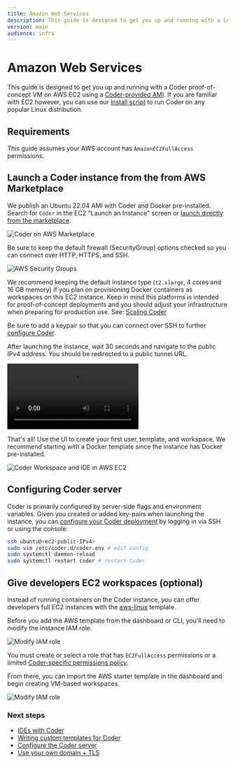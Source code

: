 ```yaml
---
title: Amazon Web Services
description: This guide is designed to get you up and running with a Coder proof-of-concept
version: main
audience: infra
---
```

# Amazon Web Services

This guide is designed to get you up and running with a Coder proof-of-concept
VM on AWS EC2 using a [Coder-provided AMI](https://github.com/coder/packages).
If you are familiar with EC2 however, you can use our
[install script](../cli) to run Coder on any popular Linux distribution.

## Requirements

This guide assumes your AWS account has `AmazonEC2FullAccess` permissions.

## Launch a Coder instance from the from AWS Marketplace

We publish an Ubuntu 22.04 AMI with Coder and Docker pre-installed. Search for
`Coder` in the EC2 "Launch an Instance" screen or
[launch directly from the marketplace](https://aws.amazon.com/marketplace/pp/prodview-zaoq7tiogkxhc).

![Coder on AWS Marketplace](%images/%images/./../images/platforms/aws/marketplace.png)

Be sure to keep the default firewall (SecurityGroup) options checked so you can
connect over HTTP, HTTPS, and SSH.

![AWS Security Groups](%images/%images/./../images/platforms/aws/security-groups.png)

We recommend keeping the default instance type (`t2.xlarge`, 4 cores and 16 GB
memory) if you plan on provisioning Docker containers as workspaces on this EC2
instance. Keep in mind this platforms is intended for proof-of-concept
deployments and you should adjust your infrastructure when preparing for
production use. See: [Scaling Coder](../../admin/infrastructure/index)

Be sure to add a keypair so that you can connect over SSH to further
[configure Coder](../../admin/setup/index).

After launching the instance, wait 30 seconds and navigate to the public IPv4
address. You should be redirected to a public tunnel URL.

<video autoplay playsinline loop>
  <source src="https://github.com/coder/coder/blob/main/docs/images/platforms/aws/launch.mp4?raw=true" type="video/mp4">
Your browser does not support the video tag.
</video>

That's all! Use the UI to create your first user, template, and workspace. We
recommend starting with a Docker template since the instance has Docker
pre-installed.

![Coder Workspace and IDE in AWS EC2](%images/%images/./../images/platforms/aws/workspace.png)

## Configuring Coder server

Coder is primarily configured by server-side flags and environment variables.
Given you created or added key-pairs when launching the instance, you can
[configure your Coder deployment](../../admin/setup/index) by logging in via
SSH or using the console:

<!-- TOOD(@kylecarbs): fix this weird formatting (https://imgur.com/a/LAUY3cT) -->

```sh
ssh ubuntu@<ec2-public-IPv4>
sudo vim /etc/coder.d/coder.env # edit config
sudo systemctl daemon-reload
sudo systemctl restart coder # restart Coder
```

## Give developers EC2 workspaces (optional)

Instead of running containers on the Coder instance, you can offer developers
full EC2 instances with the
[aws-linux](https://github.com/coder/coder/tree/main/examples/templates/aws-linux)
template.

Before you add the AWS template from the dashboard or CLI, you'll need to modify
the instance IAM role.

![Modify IAM role](%images/%images/./../images/platforms/aws/modify-iam.png)

You must create or select a role that has `EC2FullAccess` permissions or a
limited
[Coder-specific permissions policy](https://github.com/coder/coder/tree/main/examples/templates/aws-linux#required-permissions--policy).

From there, you can import the AWS starter template in the dashboard and begin
creating VM-based workspaces.

![Modify IAM role](%images/%images/./../images/platforms/aws/aws-linux.png)

### Next steps

- [IDEs with Coder](../../user-guides/workspace-access/index)
- [Writing custom templates for Coder](../../admin/templates/index)
- [Configure the Coder server](../../admin/setup/index)
- [Use your own domain + TLS](../../admin/setup/index#tls--reverse-proxy)
